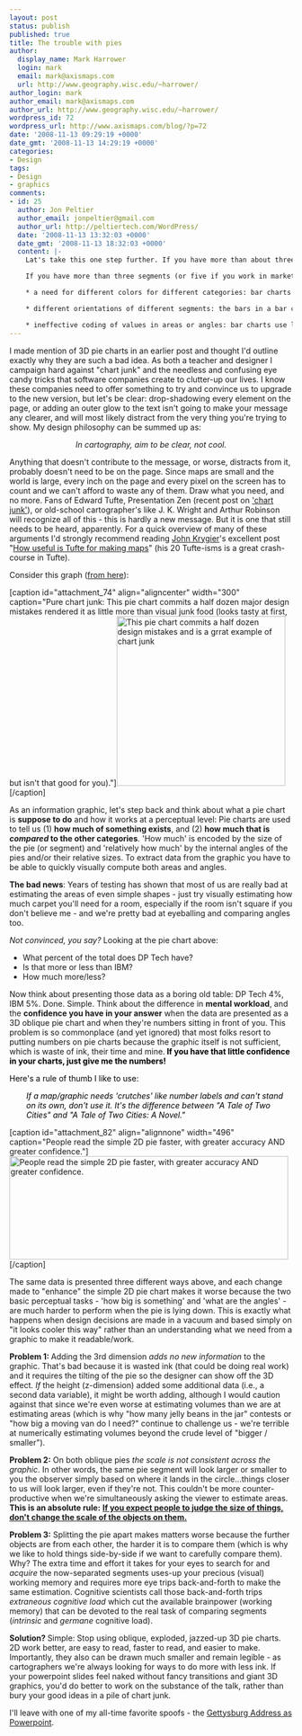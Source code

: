 ```yaml
---
layout: post
status: publish
published: true
title: The trouble with pies
author:
  display_name: Mark Harrower
  login: mark
  email: mark@axismaps.com
  url: http://www.geography.wisc.edu/~harrower/
author_login: mark
author_email: mark@axismaps.com
author_url: http://www.geography.wisc.edu/~harrower/
wordpress_id: 72
wordpress_url: http://www.axismaps.com/blog/?p=72
date: '2008-11-13 09:29:19 +0000'
date_gmt: '2008-11-13 14:29:19 +0000'
categories:
- Design
tags:
- Design
- graphics
comments:
- id: 25
  author: Jon Peltier
  author_email: jonpeltier@gmail.com
  author_url: http://peltiertech.com/WordPress/
  date: '2008-11-13 13:32:03 +0000'
  date_gmt: '2008-11-13 18:32:03 +0000'
  content: |-
    Lat's take this one step further. If you have more than about three categories, don't use a pie chart. The pies used in the margins of http://fivethirtyeight.com are a good example: these are effective because they only compare two segments (and sometimes three, and the third is tiny).

    If you have more than three segments (or five if you work in marketing), use a bar or column chart. These avoid several problems with pie charts:

    * a need for different colors for different categories: bar charts can use the same color for all bars, or allow selective highlighting of a bar with a different color.

    * different orientations of different segments: the bars in a bar chart are parallel.

    * ineffective coding of values in areas or angles: bar charts use lengths, which are a snap to compare.
---
```

<p>I made mention of 3D pie charts in an earlier post and thought I'd outline exactly why they are such a bad idea. As both a teacher and designer I campaign hard against "chart junk" and the needless and confusing eye candy tricks that software companies create to clutter-up our lives. I know these companies need to offer something to try and convince us to upgrade to the new version, but let's be clear: drop-shadowing every element on the page, or adding an outer glow to the text isn't going to make your message any clearer, and will most likely distract from the very thing you're trying to show. My design philosophy can be summed up as:</p>
<p style="text-align: center;"><em>In cartography, aim to be clear, not cool.</em></p>
<p>Anything that doesn't contribute to the message, or worse, distracts from it, probably doesn't need to be on the page. Since maps are small and the world is large, every inch on the page and every pixel on the screen has to count and we can't afford to waste any of them. Draw what you need, and no more. Fans of Edward Tufte, Presentation Zen (recent post on <a href="http://www.presentationzen.com/presentationzen/2008/07/environmental-graffiti-posted-a-bar-chart-suitable-for-entry-into-the-bar-chart-hall-of-shame-i-made-a-list-of-at-least-ten.html" target="_blank">'chart junk'</a>), or old-school cartographer's like J. K. Wright and Arthur Robinson will recognize all of this - this is hardly a new message. But it is one that still needs to be heard, apparently. For a quick overview of many of these arguments I'd strongly recommend reading <a href="http://go.owu.edu/~jbkrygie/" target="_blank">John Krygier</a>'s excellent post "<a href="http://makingmaps.wordpress.com/2007/08/16/how-useful-is-tufte-for-making-maps/">How useful is Tufte for making maps</a>" (his 20 Tufte-isms is a great crash-course in Tufte).</p>
<p>Consider this graph (<a href="http://www.chartexample.com/chart_example/piechart.php" target="_blank">from here</a>):</p>
<p>[caption id="attachment_74" align="aligncenter" width="300" caption="Pure chart junk: This pie chart commits a half dozen major design mistakes rendered it as little more than visual junk food (looks tasty at first, but isn&#39;t that good for you)."]<a href="http://www.axismaps.com/blog/wp-content/uploads/2008/09/pie_chart_lo_res.jpg"><img class="size-full wp-image-74" title="bad pie chart" src="http://www.axismaps.com/blog/wp-content/uploads/2008/09/pie_chart_lo_res.jpg" alt="This pie chart commits a half dozen design mistakes and is a grrat example of chart junk" width="300" height="302" /></a>[/caption]</p>
<p>As an information graphic, let's step back and think about what a pie chart is <strong>suppose to do</strong> and how it works at a perceptual level: Pie charts are used to tell us (1) <strong>how much of something exists</strong>, and (2) <strong>how much that is <em>compared</em> to the other categories</strong>. 'How much' is encoded by the size of the pie (or segment) and 'relatively how much' by the internal angles of the pies and/or their relative sizes. To extract data from the graphic you have to be able to quickly visually compute both areas and angles.</p>
<p><strong>The bad news</strong>: Years of testing has shown that most of us are really bad at estimating the areas of even simple shapes - just try visually estimating how much carpet you'll need for a room, especially if the room isn't square if you don't believe me - and we're pretty bad at eyeballing and comparing angles too.</p>
<p><em>Not convinced, you say? </em>Looking at the pie chart above:</p>
<ul>
<li>What percent of the total does DP Tech have?</li>
<li>Is that more or less than IBM?</li>
<li>How much more/less?</li>
</ul>
<p>Now think about presenting those data as a boring old table: DP Tech 4%, IBM 5%. Done. Simple. Think about the difference in <strong>mental workload</strong>, and the <strong>confidence you have in your answer</strong><em> </em>when the data are presented as a 3D oblique pie chart and when they're numbers sitting in front of you. This problem is so commonplace (and yet ignored) that most folks resort to putting numbers on pie charts because the graphic itself is not sufficient, which is waste of ink, their time and mine.<span style="color: #000080;"><strong><span style="color: #000000;"> </span><span style="color: #000000;">If you have that little confidence in your charts, just give me the numbers!</span></strong><br />
</span></p>
<p><span style="color: #000000;">Here's a rule of thumb I like to use: </span></p>
<p style="padding-left: 30px;"><em><span style="color: #000000;">If a map/graphic needs 'crutches' like number labels and can't stand on its own, don't use it. It's the difference between "A Tale of Two Cities" and "A Tale of Two Cities: A Novel."</span></em></p>
<p style="padding-left: 30px; text-align: center;">
<div class="mceTemp" style="text-align: left;">
<p>[caption id="attachment_82" align="alignnone" width="496" caption="People read the simple 2D pie faster, with greater accuracy AND greater confidence."]<a href="http://www.axismaps.com/blog/wp-content/uploads/2008/09/piessmall1.jpg"><img class="size-full wp-image-82" title="Small Pie Charts" src="http://www.axismaps.com/blog/wp-content/uploads/2008/09/piessmall1.jpg" alt="People read the simple 2D pie faster, with greater accuracy AND greater confidence." width="496" height="184" /></a>[/caption]</p>
<p>The same data is presented three different ways above, and each change made to "enhance" the simple 2D pie chart makes it worse because the two basic perceptual tasks - 'how big is something' and 'what are the angles' - are much harder to perform when the pie is lying down. This is exactly what happens when design decisions are made in a vacuum and based simply on "it looks cooler this way" rather than an understanding what we need from a graphic to make it readable/work.</p>
<p><strong>Problem 1: </strong>Adding the 3rd dimension <em>adds no new information</em> to the graphic. That's bad because it is wasted ink (that could be doing real work) and it requires the tilting of the pie so the designer can show off the 3D effect.<em> If</em> the height (z-dimension) added some additional data (i.e., a second data variable), it might be worth adding, although I would caution against that since we're even worse at estimating volumes than we are at estimating areas (which is why "how many jelly beans in the jar" contests or "how big a moving van do I need?" continue to challenge us - we're terrible at numerically estimating volumes beyond the crude level of "bigger / smaller").</p>
<p><strong>Problem 2:</strong> On both oblique pies <em>the scale is not consistent across the graphic</em>. In other words, the same pie segment will look larger or smaller to you the observer simply based on where it lands in the circle...things closer to us will look larger, even if they're not. This couldn't be more counter-productive when we're simultaneously asking the viewer to estimate areas. <strong>This is an absolute rule:</strong> <span style="text-decoration: underline;"><strong>If you expect people to judge the size of things, don't change the scale of the objects on them.</strong></span></p>
<p><strong>Problem 3:</strong> Splitting the pie apart makes matters worse because the further objects are from each other, the harder it is to compare them (which is why we like to hold things side-by-side if we want to carefully compare them). Why? The extra time and effort it takes for your eyes to search for and <em>acquire</em> the now-separated segments uses-up your precious (visual) working memory and requires more eye trips back-and-forth to make the same estimation. Cognitive scientists call those back-and-forth trips <em>extraneous cognitive load</em> which cut the available brainpower (working memory) that can be devoted to the real task of comparing segments (<em>intrinsic</em> and <em>germane</em> cognitive load).</p>
<p><strong>Solution? </strong>Simple: Stop using oblique, exploded, jazzed-up 3D pie charts. 2D work better, are easy to read, faster to read, and easier to make. Importantly, they also can be drawn much smaller and remain legible - as cartographers we're always looking for ways to do more with less ink. If your powerpoint slides feel naked without fancy transitions and giant 3D graphics, you'd do better to work on the substance of the talk, rather than bury your good ideas in a pile of chart junk.</p>
<p>I'll leave with one of my all-time favorite spoofs - the <a href="http://norvig.com/Gettysburg/sld001.htm" target="_blank">Gettysburg Address as Powerpoint</a>.</div>
